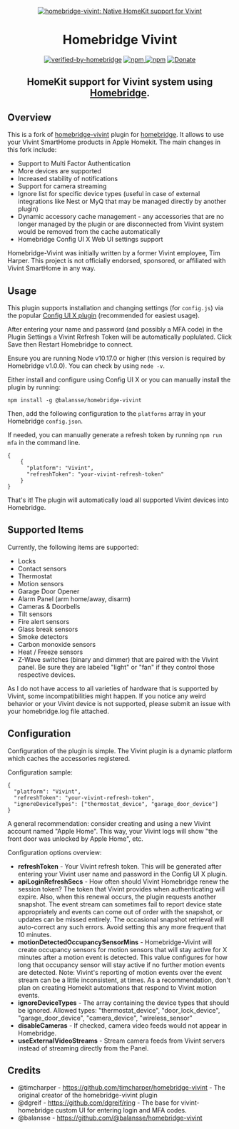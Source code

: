 <SPAN ALIGN="CENTER">

[![homebridge-vivint: Native HomeKit support for Vivint](https://raw.githubusercontent.com/balansse/homebridge-vivint/master/homebridge-vivint.svg)](https://github.com/balansse/homebridge-vivint)

# Homebridge Vivint

[![verified-by-homebridge](https://badgen.net/badge/homebridge/verified/purple)](https://github.com/homebridge/homebridge/wiki/Verified-Plugins) [![npm](https://badgen.net/npm/v/@balansse/homebridge-vivint) ![npm](https://badgen.net/npm/dt/@balansse/homebridge-vivint)](https://www.npmjs.com/package/@balansse/homebridge-vivint) [![Donate](https://img.shields.io/badge/Donate-PayPal-blue.svg)](https://www.paypal.com/cgi-bin/webscr?cmd=_donations&business=6NDY338ETGK4Q&currency_code=USD&source=url)

## HomeKit support for Vivint system using [Homebridge](https://homebridge.io).
</SPAN>

## Overview

This is a fork of [homebridge-vivint](https://github.com/timcharper/homebridge-vivint) plugin for [homebridge](https://github.com/nfarina/homebridge).
It allows to use your Vivint SmartHome products in Apple Homekit. The main changes in this fork include:
  * Support to Multi Factor Authentication
  * More devices are supported
  * Increased stability of notifications
  * Support for camera streaming
  * Ignore list for specific device types (useful in case of external integrations like Nest or MyQ that may be managed directly by another plugin) 
  * Dynamic accessory cache management - any accessories that are no longer managed by the plugin or are disconnected from Vivint system would be removed from the cache automatically
  * Homebridge Config UI X Web UI settings support

Homebridge-Vivint was initially written by a former Vivint employee, Tim Harper. This project is not officially endorsed, sponsored, or affiliated with Vivint SmartHome in any way.

## Usage

This plugin supports installation and changing settings (for `config.js`) via the popular [Config UI X plugin](https://github.com/oznu/homebridge-config-ui-x) (recommended for easiest usage).

After entering your name and password (and possibly a MFA code) in the Plugin Settings a Vivint Refresh Token will be automatically poplulated.  Click Save then Restart Homebridge to connect.

Ensure you are running Node v10.17.0 or higher (this version is required by Homebridge v1.0.0). You can check by using `node -v`.

Either install and configure using Config UI X or you can manually install the plugin by running:

```
npm install -g @balansse/homebridge-vivint
```

Then, add the following configuration to the `platforms` array in your Homebridge `config.json`.

If needed, you can manually generate a refresh token by running `npm run mfa` in the command line.


```
{
    {
      "platform": "Vivint",
      "refreshToken": "your-vivint-refresh-token"
    }
}
```

That's it! The plugin will automatically load all supported Vivint devices into Homebridge.

## Supported Items

Currently, the following items are supported:

* Locks
* Contact sensors
* Thermostat
* Motion sensors
* Garage Door Opener
* Alarm Panel (arm home/away, disarm)
* Cameras & Doorbells
* Tilt sensors
* Fire alert sensors
* Glass break sensors
* Smoke detectors
* Carbon monoxide sensors
* Heat / Freeze sensors
* Z-Wave switches (binary and dimmer) that are paired with the Vivint panel. Be sure they are labeled "light" or "fan" if they control those respective devices.

As I do not have access to all varieties of hardware that is supported by Vivint, some incompatibilities might happen. If you notice any weird behavior or your Vivint device is not supported, please submit an issue with your homebridge.log file attached.

## Configuration

Configuration of the plugin is simple. The Vivint plugin is a dynamic platform which caches the accessories registered.

Configuration sample:

    {
      "platform": "Vivint",
      "refreshToken": "your-vivint-refresh-token",
      "ignoreDeviceTypes": ["thermostat_device", "garage_door_device"]
    }

A general recommendation: consider creating and using a new Vivint account named "Apple Home". This way, your Vivint logs will show "the front door was unlocked by Apple Home", etc.

Configuration options overview:

* **refreshToken** - Your Vivint refresh token.  This will be generated after entering your Vivint user name and password in the Config UI X plugin.
* **apiLoginRefreshSecs** - How often should Vivint Homebridge renew the session token? The token that Vivint provides when authenticating will expire. Also, when this renewal occurs, the plugin requests another snapshot. The event stream can sometimes fail to report device state appropriately and events can come out of order with the snapshot, or updates can be missed entirely. The occasional snapshot retrieval will auto-correct any such errors. Avoid setting this any more frequent that 10 minutes.
* **motionDetectedOccupancySensorMins** - Homebridge-Vivint will create occupancy sensors for motion sensors that will stay active for X minutes after a motion event is detected. This value configures for how long that occupancy sensor will stay active if no further motion events are detected. Note: Vivint's reporting of motion events over the event stream can be a little inconsistent, at times. As a recommendation, don't plan on creating Homekit automations that respond to Vivint motion events.
* **ignoreDeviceTypes** - The array containing the device types that should be ignored. Allowed types: "thermostat_device", "door_lock_device", "garage_door_device", "camera_device", "wireless_sensor"
* **disableCameras** - If checked, camera video feeds would not appear in Homebridge.
* **useExternalVideoStreams** - Stream camera feeds from Vivint servers instead of streaming directly from the Panel.

## Credits

 * @timcharper - https://github.com/timcharper/homebridge-vivint - The original creator of the homebridge-vivint plugin
 * @dgreif - https://github.com/dgreif/ring - The base for vivint-homebridge custom UI for entering login and MFA codes.
 * @balansse - https://github.com/@balansse/homebridge-vivint